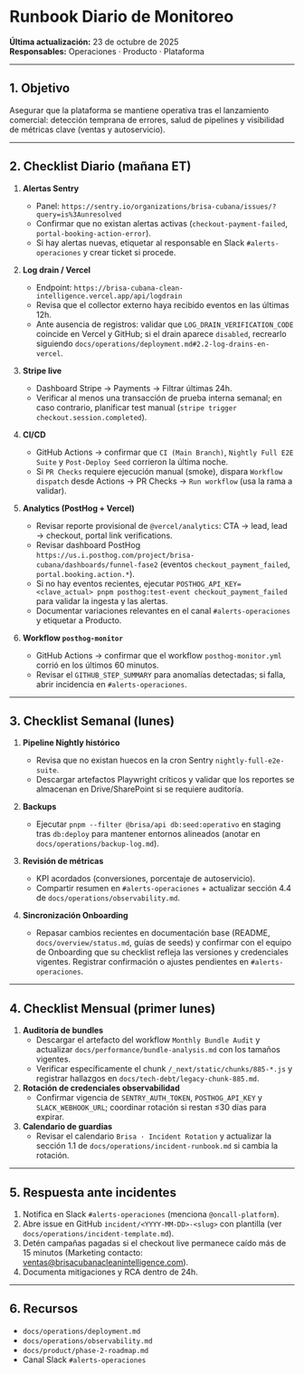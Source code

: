 # Runbook Diario de Monitoreo

**Última actualización:** 23 de octubre de 2025  
**Responsables:** Operaciones · Producto · Plataforma

---

## 1. Objetivo

Asegurar que la plataforma se mantiene operativa tras el lanzamiento comercial: detección temprana de errores, salud de pipelines y visibilidad de métricas clave (ventas y autoservicio).

---

## 2. Checklist Diario (mañana ET)

1. **Alertas Sentry**
   - Panel: `https://sentry.io/organizations/brisa-cubana/issues/?query=is%3Aunresolved`
   - Confirmar que no existan alertas activas (`checkout-payment-failed`, `portal-booking-action-error`).
   - Si hay alertas nuevas, etiquetar al responsable en Slack `#alerts-operaciones` y crear ticket si procede.

2. **Log drain / Vercel**
   - Endpoint: `https://brisa-cubana-clean-intelligence.vercel.app/api/logdrain`
   - Revisa que el collector externo haya recibido eventos en las últimas 12h.
   - Ante ausencia de registros: validar que `LOG_DRAIN_VERIFICATION_CODE` coincide en Vercel y GitHub; si el drain aparece `disabled`, recrearlo siguiendo `docs/operations/deployment.md#2.2-log-drains-en-vercel`.

3. **Stripe live**
   - Dashboard Stripe → Payments → Filtrar últimas 24h.
   - Verificar al menos una transacción de prueba interna semanal; en caso contrario, planificar test manual (`stripe trigger checkout.session.completed`).

4. **CI/CD**
   - GitHub Actions → confirmar que `CI (Main Branch)`, `Nightly Full E2E Suite` y `Post-Deploy Seed` corrieron la última noche.
   - Si `PR Checks` requiere ejecución manual (smoke), dispara `Workflow dispatch` desde Actions → PR Checks → `Run workflow` (usa la rama a validar).

5. **Analytics (PostHog + Vercel)**
   - Revisar reporte provisional de `@vercel/analytics`: CTA → lead, lead → checkout, portal link verifications.
   - Revisar dashboard PostHog `https://us.i.posthog.com/project/brisa-cubana/dashboards/funnel-fase2` (eventos `checkout_payment_failed`, `portal.booking.action.*`).
   - Si no hay eventos recientes, ejecutar `POSTHOG_API_KEY=<clave_actual> pnpm posthog:test-event checkout_payment_failed` para validar la ingesta y las alertas.
   - Documentar variaciones relevantes en el canal `#alerts-operaciones` y etiquetar a Producto.

6. **Workflow `posthog-monitor`**
   - GitHub Actions → confirmar que el workflow `posthog-monitor.yml` corrió en los últimos 60 minutos.
   - Revisar el `GITHUB_STEP_SUMMARY` para anomalías detectadas; si falla, abrir incidencia en `#alerts-operaciones`.

---

## 3. Checklist Semanal (lunes)

1. **Pipeline Nightly histórico**
   - Revisa que no existan huecos en la cron Sentry `nightly-full-e2e-suite`.
   - Descargar artefactos Playwright críticos y validar que los reportes se almacenan en Drive/SharePoint si se requiere auditoría.

2. **Backups**
   - Ejecutar `pnpm --filter @brisa/api db:seed:operativo` en staging tras `db:deploy` para mantener entornos alineados (anotar en `docs/operations/backup-log.md`).

3. **Revisión de métricas**
   - KPI acordados (conversiones, porcentaje de autoservicio).
   - Compartir resumen en `#alerts-operaciones` + actualizar sección 4.4 de `docs/operations/observability.md`.

4. **Sincronización Onboarding**
   - Repasar cambios recientes en documentación base (README, `docs/overview/status.md`, guías de seeds) y confirmar con el equipo de Onboarding que su checklist refleja las versiones y credenciales vigentes. Registrar confirmación o ajustes pendientes en `#alerts-operaciones`.

---

## 4. Checklist Mensual (primer lunes)

1. **Auditoría de bundles**
   - Descargar el artefacto del workflow `Monthly Bundle Audit` y actualizar `docs/performance/bundle-analysis.md` con los tamaños vigentes.
   - Verificar específicamente el chunk `/_next/static/chunks/885-*.js` y registrar hallazgos en `docs/tech-debt/legacy-chunk-885.md`.
2. **Rotación de credenciales observabilidad**
   - Confirmar vigencia de `SENTRY_AUTH_TOKEN`, `POSTHOG_API_KEY` y `SLACK_WEBHOOK_URL`; coordinar rotación si restan ≤30 días para expirar.
3. **Calendario de guardias**
   - Revisar el calendario `Brisa · Incident Rotation` y actualizar la sección 1.1 de `docs/operations/incident-runbook.md` si cambia la rotación.

---

## 5. Respuesta ante incidentes

1. Notifica en Slack `#alerts-operaciones` (menciona `@oncall-platform`).
2. Abre issue en GitHub `incident/<YYYY-MM-DD>-<slug>` con plantilla (ver `docs/operations/incident-template.md`).
3. Detén campañas pagadas si el checkout live permanece caído más de 15 minutos (Marketing contacto: ventas@brisacubanacleanintelligence.com).
4. Documenta mitigaciones y RCA dentro de 24h.

---

## 6. Recursos

- `docs/operations/deployment.md`
- `docs/operations/observability.md`
- `docs/product/phase-2-roadmap.md`
- Canal Slack `#alerts-operaciones`
